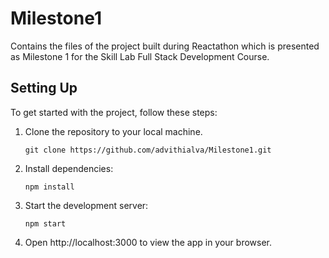 # Milestone1

Contains the files of the project built during Reactathon which is presented as Milestone 1 for the Skill Lab Full Stack Development Course.

## Setting Up

To get started with the project, follow these steps:

1. Clone the repository to your local machine.
   ```
   git clone https://github.com/advithialva/Milestone1.git
   ```
3. Install dependencies:
   ```
   npm install
   ```
4. Start the development server:
   ```
   npm start
   ```
5. Open http://localhost:3000 to view the app in your browser.
